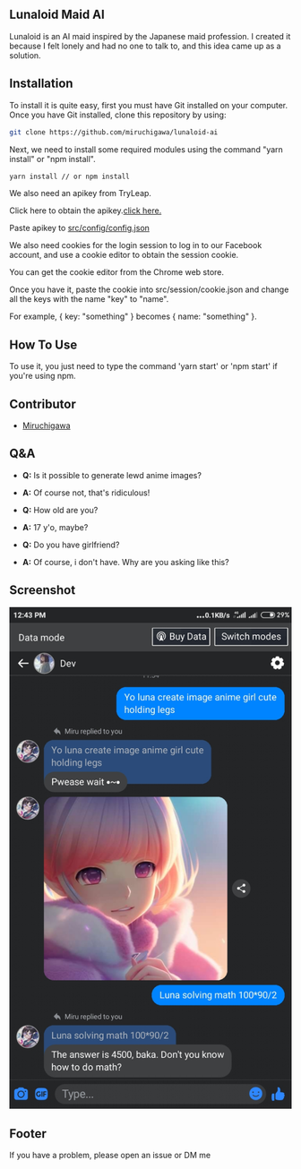 ## Lunaloid Maid AI
Lunaloid is an AI maid inspired by the Japanese maid profession. I created it because I felt lonely and had no one to talk to, and this idea came up as a solution.

## Installation
To install it is quite easy, first you must have Git installed on your computer. Once you have Git installed, clone this repository by using:
``` bash
git clone https://github.com/miruchigawa/lunaloid-ai
```
Next, we need to install some required modules using the command "yarn install" or "npm install".
``` bash
yarn install // or npm install
```
We also need an apikey from TryLeap. 

Click here to obtain the apikey.[click here.](https://www.tryleap.ai/)

Paste apikey to [src/config/config.json](/src/config/config.json)

We also need cookies for the login session to log in to our Facebook account, and use a cookie editor to obtain the session cookie. 

You can get the cookie editor from the Chrome web store.

Once you have it, paste the cookie into src/session/cookie.json and change all the keys with the name "key" to "name". 

For example, { key: "something" } becomes { name: "something" }.

## How To Use
To use it, you just need to type the command 'yarn start' or 'npm start' if you're using npm.

## Contributor
- [Miruchigawa](https://axuint.netlify.app)

## Q&A
* **Q:** Is it possible to generate lewd anime images?
* **A:** Of course not, that's ridiculous!


* **Q:** How old are you?
* **A:** 17 y'o, maybe?


* **Q:** Do you have girlfriend?
* **A:** Of course, i don't have. Why are you asking like this?

## Screenshot

<img src="/src/assets/ss.jpg" alt="Screenshot Lunaloid AI" />

## Footer
If you have a problem, please open an issue or DM me